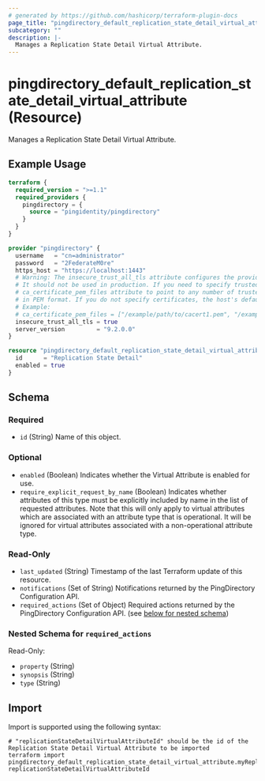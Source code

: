 ```yaml
---
# generated by https://github.com/hashicorp/terraform-plugin-docs
page_title: "pingdirectory_default_replication_state_detail_virtual_attribute Resource - terraform-provider-pingdirectory"
subcategory: ""
description: |-
  Manages a Replication State Detail Virtual Attribute.
---
```


# pingdirectory_default_replication_state_detail_virtual_attribute (Resource)

Manages a Replication State Detail Virtual Attribute.

## Example Usage

```terraform
terraform {
  required_version = ">=1.1"
  required_providers {
    pingdirectory = {
      source = "pingidentity/pingdirectory"
    }
  }
}

provider "pingdirectory" {
  username   = "cn=administrator"
  password   = "2FederateM0re"
  https_host = "https://localhost:1443"
  # Warning: The insecure_trust_all_tls attribute configures the provider to trust any certificate presented by the PingDirectory server.
  # It should not be used in production. If you need to specify trusted CA certificates, use the
  # ca_certificate_pem_files attribute to point to any number of trusted CA certificate files
  # in PEM format. If you do not specify certificates, the host's default root CA set will be used.
  # Example:
  # ca_certificate_pem_files = ["/example/path/to/cacert1.pem", "/example/path/to/cacert2.pem"]
  insecure_trust_all_tls = true
  server_version         = "9.2.0.0"
}

resource "pingdirectory_default_replication_state_detail_virtual_attribute" "myReplicationStateDetailVirtualAttribute" {
  id      = "Replication State Detail"
  enabled = true
}
```

<!-- schema generated by tfplugindocs -->
## Schema

### Required

- `id` (String) Name of this object.

### Optional

- `enabled` (Boolean) Indicates whether the Virtual Attribute is enabled for use.
- `require_explicit_request_by_name` (Boolean) Indicates whether attributes of this type must be explicitly included by name in the list of requested attributes. Note that this will only apply to virtual attributes which are associated with an attribute type that is operational. It will be ignored for virtual attributes associated with a non-operational attribute type.

### Read-Only

- `last_updated` (String) Timestamp of the last Terraform update of this resource.
- `notifications` (Set of String) Notifications returned by the PingDirectory Configuration API.
- `required_actions` (Set of Object) Required actions returned by the PingDirectory Configuration API. (see [below for nested schema](#nestedatt--required_actions))

<a id="nestedatt--required_actions"></a>
### Nested Schema for `required_actions`

Read-Only:

- `property` (String)
- `synopsis` (String)
- `type` (String)

## Import

Import is supported using the following syntax:

```shell
# "replicationStateDetailVirtualAttributeId" should be the id of the Replication State Detail Virtual Attribute to be imported
terraform import pingdirectory_default_replication_state_detail_virtual_attribute.myReplicationStateDetailVirtualAttribute replicationStateDetailVirtualAttributeId
```
